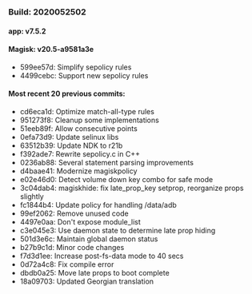 ### Build: 2020052502
#### app: v7.5.2
#### Magisk: v20.5-a9581a3e

- 599ee57d: Simplify sepolicy rules
- 4499cebc: Support new sepolicy rules

#### Most recent 20 previous commits:

- cd6eca1d: Optimize match-all-type rules
- 951273f8: Cleanup some implementations
- 51eeb89f: Allow consecutive points
- 0efa73d9: Update selinux libs
- 63512b39: Update NDK to r21b
- f392ade7: Rewrite sepolicy.c in C++
- 0236ab88: Several statement parsing improvements
- d4baae41: Modernize magiskpolicy
- e02e46d0: Detect volume down key combo for safe mode
- 3c04dab4: magiskhide: fix late_prop_key setprop, reorganize props slightly
- fc1844b4: Update policy for handling /data/adb
- 99ef2062: Remove unused code
- 4497e0aa: Don't expose module_list
- c3e045e3: Use daemon state to determine late prop hiding
- 501d3e6c: Maintain global daemon status
- b27b9c1d: Minor code changes
- f7d3d1ee: Increase post-fs-data mode to 40 secs
- 0d72a4c8: Fix compile error
- dbdb0a25: Move late props to boot complete
- 18a09703: Updated Georgian translation
